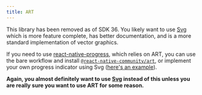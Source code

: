```yaml
---
title: ART
---
```


This library has been removed as of SDK 36. You likely want to use [Svg](../svg/) which is more feature complete, has better documentation, and is a more standard implementation of vector graphics.

If you need to use [react-native-progress](https://github.com/oblador/react-native-progress), which relies on ART, you can use the bare workflow and install [`@react-native-community/art`](https://github.com/react-native-community/art), or implement your own progress indicator using Svg ([here's an example](https://github.com/bartgryszko/react-native-circular-progress)).

**Again, you almost definitely want to use [Svg](../svg/) instead of this unless you are really sure you want to use ART for some reason.**